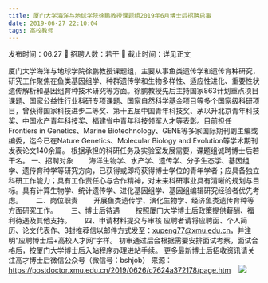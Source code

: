 ```yaml
---
title: 厦门大学海洋与地球学院徐鹏教授课题组2019年6月博士后招聘启事
date: 2019-06-27 22:10:04
tags: 高校教师
---
```

发布时间：06.27   🌟   招聘人数：若干   🌈   截止时间：详见正文
<!-- more -->
厦门大学海洋与地球学院徐鹏教授课题组，主要从事鱼类遗传学和遗传育种研究，研究工作聚焦在鱼类基因组学、种群遗传学和生物多样性、适应性进化、重要性状遗传解析和基因组育种技术研究等方面。徐鹏教授先后主持国家863计划重点项目课题、国家公益性行业科研专项课题、国家自然科学基金项目等多个国家级科研项目，曾获得国家科技进步二等奖、第十五届中国青年科技奖、茅以升北京青年科技奖、中国水产青年科技奖、福建省中青年科技领军人才等表彰。目前担任Frontiers in Genetics、Marine Biotechnology、GENE等多家国际期刊副主编或编委，迄今已在Nature Genetics、Molecular Biology and Evolution等学术期刊发表论文140余篇。
根据承担的科研任务及实验室发展需要，课题组诚聘博士后若干名。
一、招聘对象
       海洋生物学、水产学、遗传学、分子生态学、基因组学、遗传育种学等研究方向，已获得或即将获得博士学位的青年学者；应具备独立科研工作能力；具有工作责任心与合作精神，对未来科研事业具有清晰的规划与目标。具有计算生物学、统计遗传学、进化基因组学、基因组编辑研究经验者优先考虑。
      二、岗位职责
       开展鱼类遗传学、演化生物学、经济鱼类遗传育种等方面研究工作。
      三、博士后待遇
       按照厦门大学博士后政策提供薪酬、福利待遇及其他支持。
      四、申请材料提交与审核
应聘者请将应聘函、个人简历、论文代表作、3封推荐信以邮件方式发至：xupeng77@xmu.edu.cn，并注明“应聘博士后+高校人才网”字样。
初审通过后会根据需要安排面试考察，面试合格后，按厦门大学博士后入站程序办理进站手续。
更多最新博士后招收资讯请关注高才博士后微信公众号（微信号：bshjob）
来源：
https://postdoctor.xmu.edu.cn/2019/0626/c7624a372178/page.htm
 
 ![](https://cdn.weiweiblog.cn/20181015134814.png)